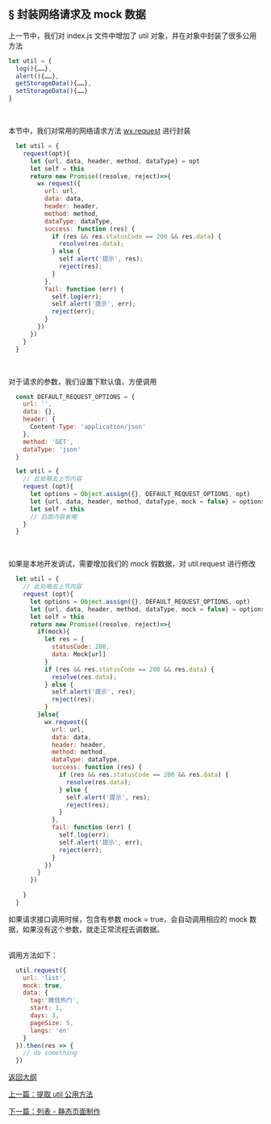 ## <a>&sect; 封装网络请求及 mock 数据</a>

上一节中，我们对 index.js 文件中增加了 util 对象，并在对象中封装了很多公用方法
```js
let util = {
  log(){……},
  alert(){……},
  getStorageData(){……},
  setStorageData(){……}
}
```  
<br>

本节中，我们对常用的网络请求方法 [wx.request](https://mp.weixin.qq.com/debug/wxadoc/dev/api/network-request.html) 进行封装  
```js
  let util = {
    request(opt){
      let {url, data, header, method, dataType} = opt
      let self = this
      return new Promise((resolve, reject)=>{
        wx.request({
          url: url,
          data: data,
          header: header,
          method: method,
          dataType: dataType,
          success: function (res) {
            if (res && res.statusCode == 200 && res.data) {
              resolve(res.data);
            } else {
              self.alert('提示', res);
              reject(res);
            }
          },
          fail: function (err) {
            self.log(err);
            self.alert('提示', err);
            reject(err);
          }
        })
      })
    }
  }
```  
<br>

对于请求的参数，我们设置下默认值，方便调用
```js
  const DEFAULT_REQUEST_OPTIONS = {
    url: '',
    data: {},
    header: {
      Content-Type: 'application/json'
    },
    method: 'GET',
    dataType: 'json'
  }

  let util = {
    // 此处略去上节内容
    request (opt){
      let options = Object.assign({}, DEFAULT_REQUEST_OPTIONS, opt)
      let {url, data, header, method, dataType, mock = false} = options
      let self = this
      // 后面内容省略 
    }
  }
```  
<br>

如果是本地开发调试，需要增加我们的 mock 假数据，对 util.request 进行修改
```js
  let util = {
    // 此处略去上节内容
    request (opt){
      let options = Object.assign({}, DEFAULT_REQUEST_OPTIONS, opt)
      let {url, data, header, method, dataType, mock = false} = options
      let self = this
      return new Promise((resolve, reject)=>{
        if(mock){
          let res = {
            statusCode: 200,
            data: Mock[url]
          }
          if (res && res.statusCode == 200 && res.data) {
            resolve(res.data);
          } else {
            self.alert('提示', res);
            reject(res);
          }
        }else{
          wx.request({
            url: url,
            data: data,
            header: header,
            method: method,
            dataType: dataType,
            success: function (res) {
              if (res && res.statusCode == 200 && res.data) {
                resolve(res.data);
              } else {
                self.alert('提示', res);
                reject(res);
              }
            },
            fail: function (err) {
              self.log(err);
              self.alert('提示', err);
              reject(err);
            }
          })   
        }
      })
      
    }
  }
```
如果请求接口调用时候，包含有参数 mock = true，会自动调用相应的 mock 数据，如果没有这个参数，就走正常流程去调数据。  
<br>  

调用方法如下：
```js
  util.request({
    url: 'list',
    mock: true,
    data: {
      tag:'微信热门',
      start: 1,
      days: 3,
      pageSize: 5,
      langs: 'en'
    }
  }).then(res => {
    // do something
  })
```

<a href="../readme.md">返回大纲</a>  

<a href="./ch2-2.md">上一篇：提取 util 公用方法</a>  

<a href="./ch3-1.md">下一篇：列表 - 静态页面制作</a>  

